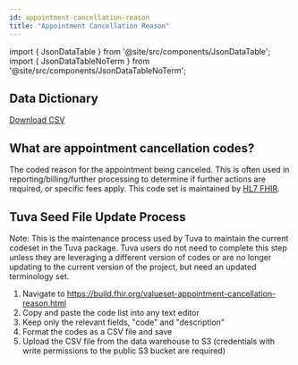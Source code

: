 ```yaml
---
id: appointment-cancellation-reason
title: "Appointment Cancellation Reason"
---
```


import { JsonDataTable } from '@site/src/components/JsonDataTable';
import { JsonDataTableNoTerm } from '@site/src/components/JsonDataTableNoTerm';

## Data Dictionary

<JsonDataTableNoTerm  jsonPath="nodes.seed\.the_tuva_project\.terminology__appointment_cancellation_reason.columns" />

<a href="https://tuva-public-resources.s3.amazonaws.com/versioned_terminology/latest/appointment_cancellation_reason.csv_0_0_0.csv.gz">Download CSV</a>

## What are appointment cancellation codes?

The coded reason for the appointment being canceled. This is often used in 
reporting/billing/further processing to determine if further actions are 
required, or specific fees apply. This code set is maintained by [HL7 FHIR](https://build.fhir.org/valueset-appointment-cancellation-reason.html).

## Tuva Seed File Update Process

Note: This is the maintenance process used by Tuva to maintain the current 
codeset in the Tuva package. Tuva users do not need to complete this step unless 
they are leveraging a different version of codes or are no longer updating to 
the current version of the project, but need an updated terminology set.

1. Navigate to https://build.fhir.org/valueset-appointment-cancellation-reason.html
2. Copy and paste the code list into any text editor 
3. Keep only the relevant fields, "code" and "description"
4. Format the codes as a CSV file and save 
5. Upload the CSV file from the data warehouse to S3 (credentials with write permissions to the public S3 bucket are required)
